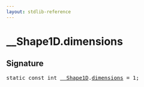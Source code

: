 ```yaml
---
layout: stdlib-reference
---
```


# __Shape1D.dimensions

## Signature
<pre>
<span class='code_keyword'>static</span> <span class='code_keyword'>const</span> <span class="code_keyword">int</span> <a href="/stdlib-reference/types/0_shape1d-028/index" class="code_type">__Shape1D</a>.<a href="/stdlib-reference/types/0_shape1d-028/dimensions" class="code_var">dimensions</a> = 1;
</pre>

